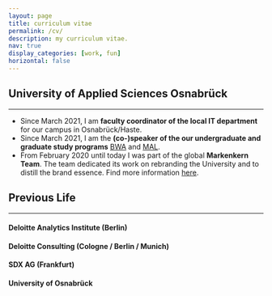 ```yaml
---
layout: page
title: curriculum vitae
permalink: /cv/
description: my curriculum vitae.
nav: true
display_categories: [work, fun]
horizontal: false
---
```


## University of Applied Sciences Osnabrück
---

- Since March 2021, I am **faculty coordinator of the local IT department** for our campus in Osnabrück/Haste.
- Since March 2021, I am the **(co-)speaker of the our undergraduate and graduate study programs** [BWA](https://www.hs-osnabrueck.de/studium/studienangebot/bachelor/wirtschaftsingenieurwesen-agrarlebensmittel-beng/) and [MAL](https://www.hs-osnabrueck.de/studium/studienangebot/master/agrar-und-lebensmittelwirtschaft-meng/).
- From February 2020 until today I was part of the global **Markenkern Team**. The team dedicated its work on rebranding the University and to distill the brand essence. Find more information [here](https://www.hs-osnabrueck.de/markenkernprozess).

## Previous Life
---

#### Deloitte Analytics Institute (Berlin)

#### Deloitte Consulting (Cologne / Berlin / Munich)

#### SDX AG (Frankfurt)

#### University of Osnabrück